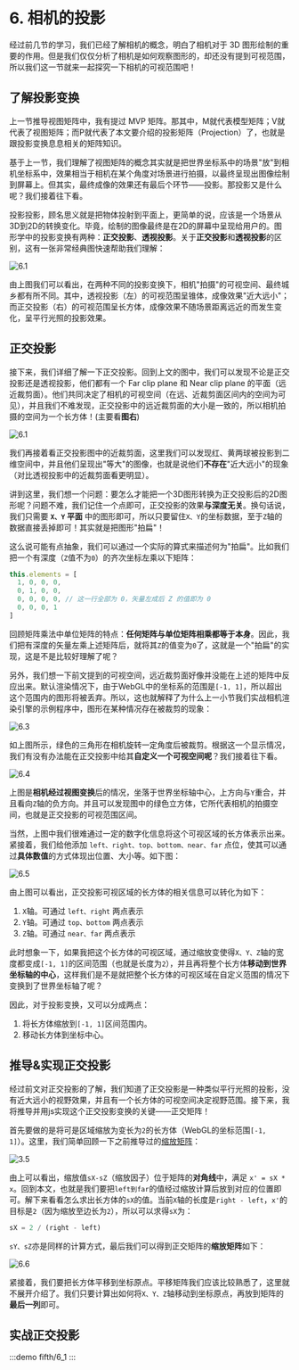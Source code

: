 # 6. 相机的投影

经过前几节的学习，我们已经了解相机的概念，明白了相机对于 3D 图形绘制的重要的作用。但是我们仅仅分析了相机是如何观察图形的，却还没有提到可视范围，所以我们这一节就来一起探究一下相机的可视范围吧！

## 了解投影变换

上一节推导视图矩阵中，我有提过 MVP 矩阵。那其中，M就代表模型矩阵；V就代表了视图矩阵；而P就代表了本文要介绍的投影矩阵（Projection）了，也就是跟投影变换息息相关的矩阵知识。

基于上一节，我们理解了视图矩阵的概念其实就是把世界坐标系中的场景"放"到相机坐标系中，效果相当于相机在某个角度对场景进行拍摄，以最终呈现出图像绘制到屏幕上。但其实，最终成像的效果还有最后个环节——投影。那投影又是什么呢？我们接着往下看。

投影投影，顾名思义就是把物体投射到平面上，更简单的说，应该是一个场景从3D到2D的转换变化。毕竟，绘制的图像最终是在2D的屏幕中呈现给用户的。图形学中的投影变换有两种：**正交投影**、**透视投影**。关于**正交投影**和**透视投影**的区别，这有一张非常经典图快速帮助我们理解：

![6.1](../../public/images/fifth/6.1.png)

由上图我们可以看出，在两种不同的投影变换下，相机"拍摄"的可视空间、最终城乡都有所不同。其中，透视投影（左）的可视范围呈锥体，成像效果"近大远小"；而正交投影（右）的可视范围呈长方体，成像效果不随场景距离远近的而发生变化，呈平行光照的投影效果。

## 正交投影

接下来，我们详细了解一下正交投影。回到上文的图中，我们可以发现不论是正交投影还是透视投影，他们都有一个 Far clip plane 和 Near clip plane 的平面（远近裁剪面）。他们共同决定了相机的可视空间（在远、近裁剪面区间内的空间为可见），并且我们不难发现，正交投影中的远近裁剪面的大小是一致的，所以相机拍摄的空间为一个长方体！(主要看**图右**)

![6.1](../../public/images/fifth/6.1.png)

我们再接着看正交投影图中的近裁剪面，这里我们可以发现红、黄两球被投影到二维空间中，并且他们呈现出"等大"的图像，也就是说他们**不存在**"近大远小"的现象（对比透视投影中的近裁剪面看更明显）。

讲到这里，我们想一个问题：要怎么才能把一个3D图形转换为正交投影后的2D图形呢？问题不难，我们记住一个点即可，正交投影的效果**与深度无关**。换句话说，我们只需要 **`X、Y` 平面** 中的图形即可，所以只要留住`X、Y`的坐标数据，至于`Z`轴的数据直接丢掉即可！其实就是把图形"拍扁"！

这么说可能有点抽象，我们可以通过一个实际的算式来描述何为"拍扁"。比如我们把一个有深度（`Z`值不为`0`）的齐次坐标左乘以下矩阵：

```js
this.elements = [
  1, 0, 0, 0,
  0, 1, 0, 0,
  0, 0, 0, 0, // 这一行全部为 0，矢量左成后 Z 的值即为 0
  0, 0, 0, 1
]
```

回顾矩阵乘法中单位矩阵的特点：**任何矩阵与单位矩阵相乘都等于本身**。因此，我们把有深度的矢量左乘上述矩阵后，就将其`Z`的值变为`0`了，这就是一个"拍扁"的实现，这是不是比较好理解了呢？

另外，我们想一下前文提到的可视空间，远近裁剪面好像并没能在上述的矩阵中反应出来。默认渲染情况下，由于WebGL中的坐标系的范围是`[-1, 1]`，所以超出这个范围内的图形将被丢弃。所以，这也就解释了为什么上一小节我们实战相机渲染引擎的示例程序中，图形在某种情况存在被裁剪的现象：

![6.3](../../public/images/fifth/6.3.png)

如上图所示，绿色的三角形在相机旋转一定角度后被裁剪。根据这一个显示情况，我们有没有办法能在正交投影中给其**自定义一个可视空间呢**？我们接着往下看。

![6.4](../../public/images/fifth/6.4.png)

上图是**相机经过视图变换**后的情况，坐落于世界坐标轴中心，上方向与`Y`重合，并且看向`Z`轴的负方向。并且可以发现图中的绿色立方体，它所代表相机的拍摄空间，也就是正交投影的可视范围区间。

当然，上图中我们很难通过一定的数字化信息将这个可视区域的长方体表示出来。紧接着，我们给他添加 `left、right、top、bottom、near、far` 点位，使其可以通过**具体数值**的方式体现出位置、大小等。如下图：

![6.5](../../public/images/fifth/6.5.png)

由上图可以看出，正交投影可视区域的长方体的相关信息可以转化为如下：
1. `X`轴。可通过 `left、right` 两点表示
2. `Y`轴。可通过 `top、bottom` 两点表示
3. `Z`轴。可通过 `near、far` 两点表示

此时想象一下，如果我把这个长方体的可视区域，通过缩放变使得`X、Y、Z`轴的宽度都变成`[-1, 1]`的区间范围（也就是长度为`2`），并且再将整个长方体**移动到世界坐标轴的中心**，这样我们是不是就把整个长方体的可视区域在自定义范围的情况下变换到了世界坐标轴了呢？

因此，对于投影变换，又可以分成两点：
1. 将长方体缩放到`[-1, 1]`区间范围内。
2. 移动长方体到坐标中心。

## 推导&实现正交投影

经过前文对正交投影的了解，我们知道了正交投影是一种类似平行光照的投影，没有近大远小的视野效果，并且有一个长方体的可视空间决定视野范围。接下来，我将推导并用js实现这个正交投影变换的关键——正交矩阵！

首先要做的是将可是区域缩放为变长为`2`的长方体（WebGL的坐标范围`[-1, 1]`）。这里，我们简单回顾一下之前推导过的[缩放矩阵](/content/四、WebGL二维动画/3.%20用矩阵实战图形变换.html#实战其他的变换)：

![3.5](../../public/images/fourth/3.5.png)

由上可以看出，缩放值`sX-sZ`（缩放因子）位于矩阵的**对角线**中，满足 `x' = sX * x`。回到本文，也就是我们要把`left到far`的值经过缩放计算后放到对应的位置即可。解下来看看怎么求出长方体的`sX`的值。当前`X`轴的长度是`right - left`，`x'`的目标是`2`（因为缩放至边长为`2`），所以可以求得`sX`为：

```js
sX = 2 / (right - left)
```

`sY、sZ`亦是同样的计算方式，最后我们可以得到正交矩阵的**缩放矩阵**如下：

![6.6](../../public/images/fifth/6.6.png)

紧接着，我们要把长方体平移到坐标原点。平移矩阵我们应该比较熟悉了，这里就不展开介绍了。我们只要计算出如何将`X、Y、Z`轴移动到坐标原点，再放到矩阵的**最后一列**即可。



## 实战正交投影

:::demo
fifth/6_1
:::

